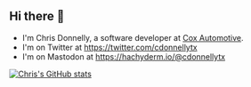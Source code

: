 ## Hi there 👋

- I'm Chris Donnelly, a software developer at [Cox Automotive](https://github.com/Cox-Automotive/).
- I'm on Twitter at https://twitter.com/cdonnellytx
- I'm on Mastodon at <a rel="me" href="https://hachyderm.io/@cdonnellytx">https://hachyderm.io/@cdonnellytx</a>

[![Chris's GitHub stats](https://github-readme-stats.vercel.app/api?username=cdonnellytx&show_icons=true)](https://github.com/anuraghazra/github-readme-stats)
